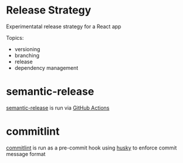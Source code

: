 # Release Strategy

Experimentatal release strategy for a React app

Topics:

- versioning
- branching
- release
- dependency management

# semantic-release

[semantic-release](https://github.com/semantic-release/semantic-release) is run via [GitHub Actions](https://github.com/features/actions)

# commitlint

[commitlint](https://github.com/conventional-changelog/commitlint) is run as a pre-commit hook using [husky](https://github.com/typicode/husky) to enforce commit message format
